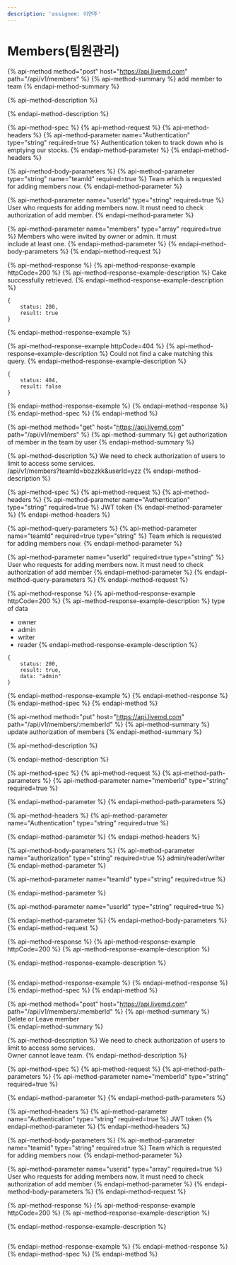 ```yaml
---
description: 'assignee: 이연주'
---
```


# Members\(팀원관리\)

{% api-method method="post" host="https://api.livemd.com" path="/api/v1/members" %}
{% api-method-summary %}
add member to team 
{% endapi-method-summary %}

{% api-method-description %}

{% endapi-method-description %}

{% api-method-spec %}
{% api-method-request %}
{% api-method-headers %}
{% api-method-parameter name="Authentication" type="string" required=true %}
Authentication token to track down who is emptying our stocks.
{% endapi-method-parameter %}
{% endapi-method-headers %}

{% api-method-body-parameters %}
{% api-method-parameter type="string" name="teamId" required=true %}
Team which is requested for adding members now.
{% endapi-method-parameter %}

{% api-method-parameter name="userId" type="string" required=true %}
User who requests for adding members now. It must need to check authorization of add member.
{% endapi-method-parameter %}

{% api-method-parameter name="members" type="array" required=true %}
Members who were invited by owner or admin. It must   
include at least one.
{% endapi-method-parameter %}
{% endapi-method-body-parameters %}
{% endapi-method-request %}

{% api-method-response %}
{% api-method-response-example httpCode=200 %}
{% api-method-response-example-description %}
Cake successfully retrieved.
{% endapi-method-response-example-description %}

```
{
    status: 200,
    result: true
}
```
{% endapi-method-response-example %}

{% api-method-response-example httpCode=404 %}
{% api-method-response-example-description %}
Could not find a cake matching this query.
{% endapi-method-response-example-description %}

```
{
    status: 404,
    result: false
}
```
{% endapi-method-response-example %}
{% endapi-method-response %}
{% endapi-method-spec %}
{% endapi-method %}

{% api-method method="get" host="https://api.livemd.com" path="/api/v1/members" %}
{% api-method-summary %}
get authorization of member in the team by user
{% endapi-method-summary %}

{% api-method-description %}
We need to check authorization of users to limit to access some services.  
/api/v1/members?teamId=bbzzkk&userId=yzz
{% endapi-method-description %}

{% api-method-spec %}
{% api-method-request %}
{% api-method-headers %}
{% api-method-parameter name="Authentication" type="string" required=true %}
JWT token
{% endapi-method-parameter %}
{% endapi-method-headers %}

{% api-method-query-parameters %}
{% api-method-parameter name="teamId" required=true type="string" %}
Team which is requested for adding members now.
{% endapi-method-parameter %}

{% api-method-parameter name="userId" required=true type="string" %}
User who requests for adding members now. It must need to check authorization of add member
{% endapi-method-parameter %}
{% endapi-method-query-parameters %}
{% endapi-method-request %}

{% api-method-response %}
{% api-method-response-example httpCode=200 %}
{% api-method-response-example-description %}
type of data  
- owner  
- admin  
- writer  
- reader
{% endapi-method-response-example-description %}

```
{
    status: 200,
    result: true,
    data: "admin"
}
```
{% endapi-method-response-example %}
{% endapi-method-response %}
{% endapi-method-spec %}
{% endapi-method %}

{% api-method method="put" host="https://api.livemd.com" path="/api/v1/members/:memberId" %}
{% api-method-summary %}
update authorization of members
{% endapi-method-summary %}

{% api-method-description %}

{% endapi-method-description %}

{% api-method-spec %}
{% api-method-request %}
{% api-method-path-parameters %}
{% api-method-parameter name="memberId" type="string" required=true %}

{% endapi-method-parameter %}
{% endapi-method-path-parameters %}

{% api-method-headers %}
{% api-method-parameter name="Authentication" type="string" required=true %}

{% endapi-method-parameter %}
{% endapi-method-headers %}

{% api-method-body-parameters %}
{% api-method-parameter name="authorization" type="string" required=true %}
admin/reader/writer
{% endapi-method-parameter %}

{% api-method-parameter name="teamId" type="string" required=true %}

{% endapi-method-parameter %}

{% api-method-parameter name="userId" type="string" required=true %}

{% endapi-method-parameter %}
{% endapi-method-body-parameters %}
{% endapi-method-request %}

{% api-method-response %}
{% api-method-response-example httpCode=200 %}
{% api-method-response-example-description %}

{% endapi-method-response-example-description %}

```

```
{% endapi-method-response-example %}
{% endapi-method-response %}
{% endapi-method-spec %}
{% endapi-method %}



{% api-method method="post" host="https://api.livemd.com" path="/api/v1/members/:memberId" %}
{% api-method-summary %}
Delete or Leave member  
{% endapi-method-summary %}

{% api-method-description %}
We need to check authorization of users to limit to access some services.  
Owner cannot leave team.
{% endapi-method-description %}

{% api-method-spec %}
{% api-method-request %}
{% api-method-path-parameters %}
{% api-method-parameter name="memberId" type="string" required=true %}

{% endapi-method-parameter %}
{% endapi-method-path-parameters %}

{% api-method-headers %}
{% api-method-parameter name="Authentication" type="string" required=true %}
JWT token
{% endapi-method-parameter %}
{% endapi-method-headers %}

{% api-method-body-parameters %}
{% api-method-parameter name="teamid" type="string" required=true %}
Team which is requested for adding members now.
{% endapi-method-parameter %}

{% api-method-parameter name="userid" type="array" required=true %}
User who requests for adding members now. It must need to check authorization of add member
{% endapi-method-parameter %}
{% endapi-method-body-parameters %}
{% endapi-method-request %}

{% api-method-response %}
{% api-method-response-example httpCode=200 %}
{% api-method-response-example-description %}

{% endapi-method-response-example-description %}

```

```
{% endapi-method-response-example %}
{% endapi-method-response %}
{% endapi-method-spec %}
{% endapi-method %}

